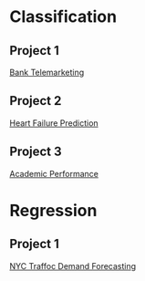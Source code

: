 # Classification

## Project 1
[Bank Telemarketing](classification/bank_telemarketing/bank_telemarketing.ipynb)

## Project 2
[Heart Failure Prediction](classification/Heart-Failure-Prediction/heart_failure_analysis.ipynb)

## Project 3
[Academic Performance](classification/Students-Academic-Performance/academic_performance.ipynb)

# Regression

## Project 1

[NYC Traffoc Demand Forecasting](regression/NYC-Traffic-Demand-Forecasting/nyc_traffic.ipynb)